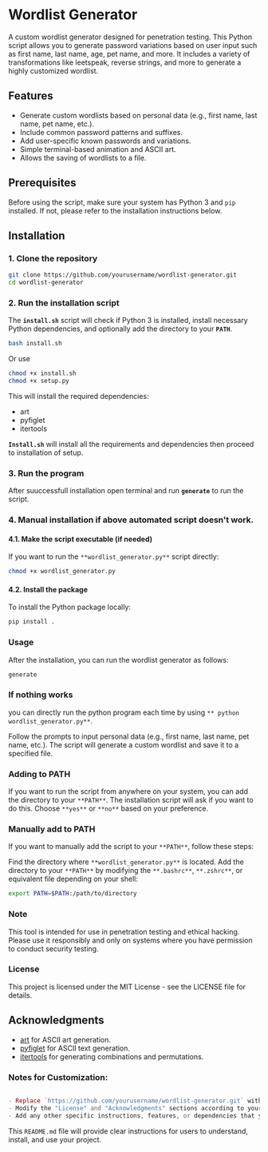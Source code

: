 # Wordlist Generator

A custom wordlist generator designed for penetration testing. This Python script allows you to generate password variations based on user input such as first name, last name, age, pet name, and more. It includes a variety of transformations like leetspeak, reverse strings, and more to generate a highly customized wordlist.

## Features

- Generate custom wordlists based on personal data (e.g., first name, last name, pet name, etc.).
- Include common password patterns and suffixes.
- Add user-specific known passwords and variations.
- Simple terminal-based animation and ASCII art.
- Allows the saving of wordlists to a file.

## Prerequisites

Before using the script, make sure your system has Python 3 and `pip` installed. If not, please refer to the installation instructions below.

## Installation

### 1. Clone the repository

```bash
git clone https://github.com/yourusername/wordlist-generator.git
cd wordlist-generator
```
### 2. Run the installation script
The **`install.sh`** script will check if Python 3 is installed, install necessary Python dependencies, and optionally add the directory to your **`PATH`**.

```bash
bash install.sh
```
Or use
```bash
chmod +x install.sh
chmod +x setup.py
```
This will install the required dependencies:
- art
- pyfiglet
- itertools

**`Install.sh`** will install all the requirements and dependencies then proceed to installation of setup.
### 3. Run the program
After suuccessfull installation open terminal and run **`generate`** to run the script.

### 4. Manual installation if above automated script doesn't work.
#### 4.1. Make the script executable (if needed)
If you want to run the `**wordlist_generator.py**` script directly:
```bash
chmod +x wordlist_generator.py
```
#### 4.2. Install the package
To install the Python package locally:
```bash
pip install .
```
### Usage
After the installation, you can run the wordlist generator as follows:
```bash
generate
```

### If nothing works
you can directly run the python program each time by using `** python wordlist_generator.py**`.

Follow the prompts to input personal data (e.g., first name, last name, pet name, etc.). The script will generate a custom wordlist and save it to a specified file.

### Adding to PATH
If you want to run the script from anywhere on your system, you can add the directory to your `**PATH**`. The installation script will ask if you want to do this. Choose `**yes**` or `**no**` based on your preference.

### Manually add to PATH
If you want to manually add the script to your `**PATH**`, follow these steps:

Find the directory where `**wordlist_generator.py**` is located.
Add the directory to your `**PATH**` by modifying the `**.bashrc**`, `**.zshrc**`, or equivalent file depending on your shell:

```bash
export PATH=$PATH:/path/to/directory
```

### Note
This tool is intended for use in penetration testing and ethical hacking. Please use it responsibly and only on systems where you have permission to conduct security testing.

### License
This project is licensed under the MIT License - see the LICENSE file for details.

## Acknowledgments

- [art](https://pypi.org/project/art/) for ASCII art generation.
- [pyfiglet](https://pypi.org/project/pyfiglet/) for ASCII text generation.
- [itertools](https://docs.python.org/3/library/itertools.html) for generating combinations and permutations.


### Notes for Customization:
```php

- Replace `https://github.com/yourusername/wordlist-generator.git` with your actual GitHub repository URL.
- Modify the "License" and "Acknowledgments" sections according to your actual project details.
- Add any other specific instructions, features, or dependencies that your project may require.
```

This `README.md` file will provide clear instructions for users to understand, install, and use your project.
